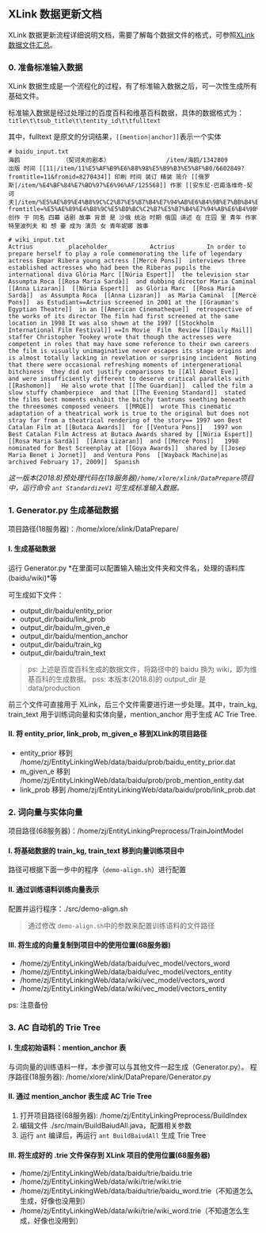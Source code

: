 ## XLink 数据更新文档
XLink 数据更新流程详细说明文档，需要了解每个数据文件的格式，可参照[XLink 数据文件汇总](https://github.com/XinruZhang/XLink/blob/master/XLink%20数据文件汇总.md)。

### 0. 准备标准输入数据
XLink 数据生成是一个流程化的过程，有了标准输入数据之后，可一次性生成所有基础文件。

标准输入数据是经过处理过的百度百科和维基百科数据，具体的数据格式为：
`title\t\tsub_title\t\tentity_id\t\tfulltext`

其中，fulltext 是原文的分词结果，`[[mention|anchor]]`表示一个实体

	# baidu_input.txt
	海鸥            （契诃夫的剧本）                /item/海鸥/1342809              出版 时间 [[11|/item/11%E5%AF%B9%E6%88%98%E5%B9%B3%E5%8F%B0/6602849?fromtitle=11&fromid=8270434]] 印刷 时间 装订 精装 简介 [[俄罗斯|/item/%E4%BF%84%E7%BD%97%E6%96%AF/125568]] 作家 [[安东尼·巴甫洛维奇·契诃夫|/item/%E5%AE%89%E4%B8%9C%C2%B7%E5%B7%B4%E7%94%AB%E6%B4%9B%E7%BB%B4%E5%A5%87%C2%B7%E5%A5%91%E8%AF%83%E5%A4%AB/5048959?fromtitle=%E5%AE%89%E4%B8%9C%E5%B0%BC%C2%B7%E5%B7%B4%E7%94%AB%E6%B4%9B%E7%BB%B4%E5%A5%87%C2%B7%E5%A5%91%E8%AF%83%E5%A4%AB&fromid=3779962]] 创作 于 同名 四幕 话剧 故事 背景 是 沙俄 统治 时期 俄国 讲述 在 庄园 里 青年 作家 特里波列夫 和 想 要 成为 演员 女 青年妮娜 故事

	# wiki_input.txt 
	Actrius         _placeholder_           Actrius         In order to prepare herself to play a role commemorating the life of legendary actress Empar Ribera young actress [[Mercè Pons]]  interviews three established actresses who had been the Riberas pupils the international diva Glòria Marc [[Núria Espert]]  the television star Assumpta Roca [[Rosa Maria Sardà]]  and dubbing director Maria Caminal [[Anna Lizaran]]  [[Núria Espert]]  as Glòria Marc  [[Rosa Maria Sardà]]  as Assumpta Roca  [[Anna Lizaran]]  as Maria Caminal  [[Mercè Pons]]  as Estudiant==Actrius screened in 2001 at the [[Grauman's Egyptian Theatre]]  in an [[American Cinematheque]]  retrospective of the works of its director The film had first screened at the same location in 1998 It was also shown at the 1997 [[Stockholm International Film Festival]] ==In Movie  Film  Review [[Daily Mail]]  staffer Christopher Tookey wrote that though the actresses were competent in roles that may have some reference to their own careers  the film is visually unimaginative never escapes its stage origins and is almost totally lacking in revelation or surprising incident  Noting that there were occasional refreshing moments of intergenerational bitchiness  they did not justify comparisons to [[All About Eve]]   and were insufficiently different to deserve critical parallels with [[Rashomon]]   He also wrote that [[The Guardian]]  called the film a slow stuffy chamberpiece  and that [[The Evening Standard]]  stated the films best moments exhibit the bitchy tantrums seething beneath the threesomes composed veneers  [[MRQE]]  wrote This cinematic adaptation of a theatrical work is true to the original but does not stray far from a theatrical rendering of the story== 1997 won Best Catalan Film at [[Butaca Awards]]  for [[Ventura Pons]]   1997 won Best Catalan Film Actress at Butaca Awards shared by [[Núria Espert]]  [[Rosa Maria Sardà]]  [[Anna Lizaran]]  and [[Mercè Pons]]   1998 nominated for Best Screenplay at [[Goya Awards]]  shared by [[Josep Maria Benet i Jornet]]  and Ventura Pons  [[Wayback Machine|as archived February 17, 2009]]  Spanish

*这一版本(2018.8)预处理代码在(18服务器)`/home/xlore/xlink/DataPrepare`项目中，运行命令 `ant StandardizeV1` 可生成标准输入数据。*

### 1. Generator.py 生成基础数据
项目路径(18服务器)：/home/xlore/xlink/DataPrepare/

#### I. 生成基础数据
运行 Generator.py
*在里面可以配置输入输出文件夹和文件名，处理的语料库(baidu/wiki)*等

可生成如下文件：

- output_dir/baidu/entity_prior
- output_dir/baidu/link_prob
- output_dir/baidu/m_given_e
- output_dir/baidu/mention_anchor
- output_dir/baidu/train_kg
- output_dir/baidu/train_text

> ps: 上述是百度百科生成的数据文件，将路径中的 baidu 换为 wiki，即为维基百科的生成数据。
pss: 本版本(2018.8)的 output_dir 是 data/production

前三个文件可直接用于 XLink，后三个文件需要进行进一步处理。其中，train_kg, train_text 用于训练词向量和实体向量，mention_anchor 用于生成 AC Trie Tree.

#### II. 将 entity_prior, link_prob, m_given_e 移到XLink的项目路径
- entity_prior 移到 /home/zj/EntityLinkingWeb/data/baidu/prob/baidu_entity_prior.dat
- m_given_e 移到 /home/zj/EntityLinkingWeb/data/baidu/prob/prob_mention_entity.dat
- link_prob 移到 /home/zj/EntityLinkingWeb/data/baidu/prob/link_prob.dat

### 2. 词向量与实体向量
项目路径(68服务器)：/home/zj/EntityLinkingPreprocess/TrainJointModel

#### I. 将基础数据的 train_kg, train_text 移到向量训练项目中
路径可根据下面一步中的程序（`demo-align.sh`）进行配置

#### II. 通过训练语料训练向量表示
配置并运行程序：./src/demo-align.sh 
> 通过修改 `demo-align.sh`中的参数来配置训练语料的文件路径

#### III. 将生成的向量复制到项目中的使用位置(68服务器) 
- /home/zj/EntityLinkingWeb/data/baidu/vec_model/vectors_word
- /home/zj/EntityLinkingWeb/data/baidu/vec_model/vectors_entity
- /home/zj/EntityLinkingWeb/data/wiki/vec_model/vectors_word
- /home/zj/EntityLinkingWeb/data/wiki/vec_model/vectors_entity

ps: 注意备份


### 3. AC 自动机的 Trie Tree
#### I. 生成初始语料：mention_anchor 表
与词向量的训练语料一样，本步骤可以与其他文件一起生成（Generator.py）。
程序路径(18服务器): /home/xlore/xlink/DataPrepare/Generator.py

#### II. 通过 mention_anchor 表生成 AC Trie Tree
1. 打开项目路径(68服务器): /home/zj/EntityLinkingPreprocess/BuildIndex
2. 编辑文件 ./src/main/BuildBaiudAll.java，配置相关参数
3. 运行 `ant` 编译后，再运行 `ant BuildBaiudAll` 生成 Trie Tree

#### III. 将生成好的 .trie 文件保存到 XLink 项目的使用位置(68服务器)
- /home/zj/EntityLinkingWeb/data/baidu/trie/baidu.trie
- /home/zj/EntityLinkingWeb/data/wiki/trie/wiki.trie
- /home/zj/EntityLinkingWeb/data/baidu/trie/baidu_word.trie（不知道怎么生成，好像也没用到）
- /home/zj/EntityLinkingWeb/data/wiki/trie/wiki_word.trie（不知道怎么生成，好像也没用到）
